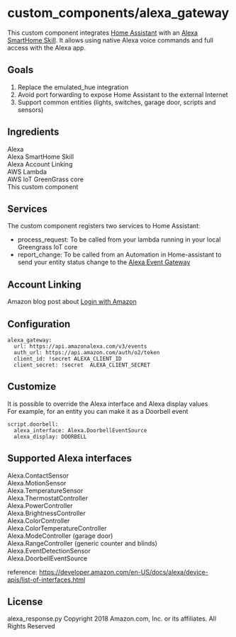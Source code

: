 # custom_components/alexa_gateway
This custom component integrates [Home Assistant](https://www.home-assistant.io) with an [Alexa SmartHome Skill](https://developer.amazon.com/en-US/docs/alexa/smarthome/understand-the-smart-home-skill-api.html). It allows using native Alexa voice commands and full access with the Alexa app.

## Goals
1. Replace the emulated_hue integration</br>
2. Avoid port forwarding to expose Home Assistant to the external Internet</br>
3. Support common entities (lights, switches, garage door, scripts and sensors)</br>

## Ingredients
Alexa</br>
Alexa SmartHome Skill</br>
Alexa Account Linking</br>
AWS Lambda</br>
AWS IoT GreenGrass core</br>
This custom component</br>

## Services
The custom component registers two services to Home Assistant:</br>
* process_request: To be called from your lambda running in your local Greengrass IoT core
* report_change: To be called from an Automation in Home-assistant to send your entity status change to the [Alexa Event Gateway](https://developer.amazon.com/en-US/docs/alexa/smarthome/send-events-to-the-alexa-event-gateway.html)

## Account Linking
Amazon blog post about [Login with Amazon](https://developer.amazon.com/blogs/post/Tx3CX1ETRZZ2NPC/Alexa-Account-Linking-5-Steps-to-Seamlessly-Link-Your-Alexa-Skill-with-Login-wit)

## Configuration
```
alexa_gateway:
  url: https://api.amazonalexa.com/v3/events
  auth_url: https://api.amazon.com/auth/o2/token
  client_id: !secret ALEXA_CLIENT_ID
  client_secret: !secret  ALEXA_CLIENT_SECRET
```

## Customize
It is possible to override the Alexa interface and Alexa display values</br>
For example, for an entity you can make it as a Doorbell event
```
script.doorbell:
  alexa_interface: Alexa.DoorbellEventSource
  alexa_display: DOORBELL
```

## Supported Alexa interfaces
Alexa.ContactSensor</br>
Alexa.MotionSensor</br>
Alexa.TemperatureSensor</br>
Alexa.ThermostatController</br>
Alexa.PowerController</br>
Alexa.BrightnessController</br>
Alexa.ColorController</br>
Alexa.ColorTemperatureController</br>
Alexa.ModeController (garage door)</br>
Alexa.RangeController (generic counter and blinds)</br>
Alexa.EventDetectionSensor</br>
Alexa.DoorbellEventSource</br>

reference: https://developer.amazon.com/en-US/docs/alexa/device-apis/list-of-interfaces.html

## License
alexa_response.py
Copyright 2018 Amazon.com, Inc. or its affiliates. All Rights Reserved
